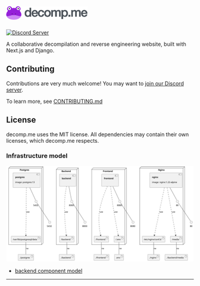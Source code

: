 <h1>
    <a href="https://decomp.me">
        <img alt="decomp.me" height="36" src="https://raw.githubusercontent.com/decompme/decomp.me/main/.github/decompme-logotype.svg" />
    </a>
</h1>

[![Discord Server][discord-badge]][discord]

[discord]: https://discord.gg/sutqNShRRs
[discord-badge]: https://img.shields.io/discord/897066363951128586?color=%237289DA&logo=discord&logoColor=ffffff

A collaborative decompilation and reverse engineering website, built with Next.js and Django.

## Contributing

Contributions are very much welcome! You may want to [join our Discord server](https://discord.gg/sutqNShRRs).

To learn more, see [CONTRIBUTING.md](docs/CONTRIBUTING.md)


## License
decomp.me uses the MIT license. All dependencies may contain their own licenses, which decomp.me respects.

### Infrastructure model
![Infrastructure main model](.infragenie/infrastructure_main_model.svg)
- [backend component model](.infragenie/backend_component_model.svg)

---
